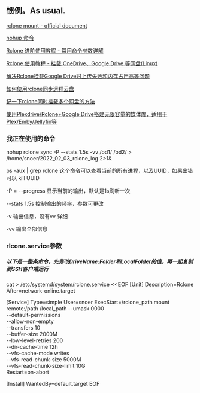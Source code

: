 ## 惯例。As usual.
[rclone mount - official document](https://rclone.org/commands/rclone_mount/)

[nohup 命令](https://www.cnblogs.com/suanec/p/7129164.html)

[Rclone 进阶使用教程 - 常用命令参数详解](https://p3terx.com/archives/rclone-advanced-user-manual-common-command-parameters.html)

[Rclone 使用教程 - 挂载 OneDrive、Google Drive 等网盘(Linux)](https://p3terx.com/archives/linux-vps-uses-rclone-to-mount-network-drives-such-as-onedrive-and-google-drive.html)

[解决Rclone挂载Google Drive时上传失败和内存占用高等问题](https://www.moerats.com/archives/877/)

[如何使用rclone同步远程云盘](https://zhangzr.com/2018/11/08/rclone/)

[记一下rclone同时挂载多个网盘的方法](https://www.b2fun.net/archives/213)

[使用Plexdrive/Rclone+Google Drive搭建无限容量的媒体库，适用于Plex/Emby/Jellyfin等](https://www.moerats.com/archives/870/#%E7%9B%B8%E5%85%B3%E6%95%99%E7%A8%8B)


### 我正在使用的命令

nohup rclone sync -P --stats 1.5s -vv  /od1/  /od2/  >  /home/snoer/2022_02_03_rclone_log 2>1&

ps -aux | grep rclone  这个命令可以查看当前的所有进程，以及UUID，如果出错可以 kill UUID

-P  =  --progress 显示当前的输出，默认是1s刷新一次

--stats 1.5s 控制输出的频率，参数可更改

-v   输出信息，没有vv 详细

-vv  输出全部信息

### rlcone.service参数
##### 以下是一整条命令，先修改DriveName:Folder和LocalFolder的值，再一起复制到SSH客户端运行

cat > /etc/systemd/system/rclone.service <<EOF
[Unit]
Description=Rclone
After=network-online.target

[Service]
Type=simple
User=snoer
ExecStart=/rclone_path mount remote:/path   /local_path   --umask 0000  \
 --default-permissions   \
 --allow-non-empty  \
 --transfers 10   \
 --buffer-size 2000M   \
 --low-level-retries 200   \
 --dir-cache-time 12h   \
 --vfs-cache-mode writes   \
 --vfs-read-chunk-size 5000M   \
 --vfs-read-chunk-size-limit 10G \
Restart=on-abort

[Install]
WantedBy=default.target
EOF
